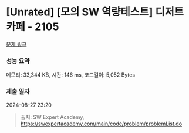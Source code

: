 # [Unrated] [모의 SW 역량테스트] 디저트 카페 - 2105 

[문제 링크](https://swexpertacademy.com/main/code/problem/problemDetail.do?contestProbId=AV5VwAr6APYDFAWu) 

### 성능 요약

메모리: 33,344 KB, 시간: 146 ms, 코드길이: 5,052 Bytes

### 제출 일자

2024-08-27 23:20



> 출처: SW Expert Academy, https://swexpertacademy.com/main/code/problem/problemList.do